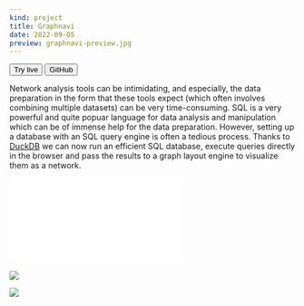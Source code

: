 ```yaml
---
kind: project
title: Graphnavi
date: 2022-09-05
preview: graphnavi-preview.jpg
---
```


<button href="https://graphnavi.vercel.app/">Try live</button>
<button href="https://github.com/ilyabo/graphnavi" variant=outline>GitHub</button>

Network analysis tools can be intimidating, and especially, the data preparation in the form that these tools expect (which often involves combining multiple datasets) can be very time-consuming. SQL is a very powerful and quite popuar language for data analysis and manipulation which can be of immense help for the data preparation. However, setting up a database with an SQL query engine is often a tedious process. Thanks to [DuckDB](https://duckdb.org/) we can now run an efficient SQL database, execute queries directly in the browser and pass the results to a graph layout engine to visualize them as a network.

<embed src="graphnavi-video.mp4" />

![](graphnavi-preview.jpg)

![](graphnavi-screenshot.png)
